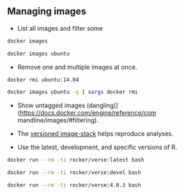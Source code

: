 ## Managing images

* List all images and filter some

```bash
docker images

docker images ubuntu
```

* Remove one and multiple images at once.

```bash
docker rmi ubuntu:14.04

docker images ubuntu -q | xargs docker rmi
```

* Show untagged images (dangling)](https://docs.docker.com/engine/reference/com mandline/images/#filtering).

* The [versioned image-stack](https://www.rocker-project.org/images/) helps reproduce analyses.

* Use the latest, development, and specific versions of R.

```bash
docker run --rm -ti rocker/verse:latest bash

docker run --rm -ti rocker/verse:devel bash

docker run --rm -ti rocker/verse:4.0.3 bash
```

